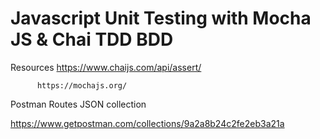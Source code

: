 # Javascript Unit Testing with Mocha JS & Chai TDD BDD

Resources https://www.chaijs.com/api/assert/

          https://mochajs.org/

Postman Routes JSON collection

https://www.getpostman.com/collections/9a2a8b24c2fe2eb3a21a
